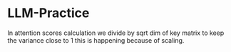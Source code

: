 # LLM-Practice
In attention scores calculation we divide by sqrt dim of key matrix to keep the variance close to 1 this is happening because of scaling.
